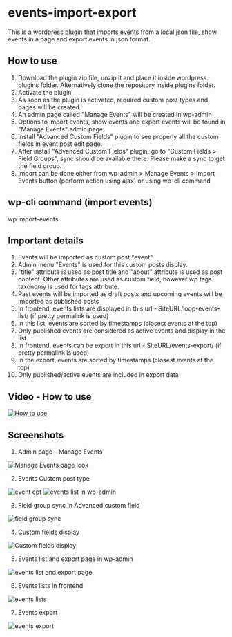 # events-import-export

This is a wordpress plugin that imports events from a local json file, show events in a page and export events in json format.

## How to use

1. Download the plugin zip file, unzip it and place it inside wordpress plugins folder. Alternatively clone the repository inside plugins folder.
2. Activate the plugin
3. As soon as the plugin is activated, required custom post types and pages will be created.
4. An admin page called "Manage Events" will be created in wp-admin
5. Options to import events, show events and export events will be found in "Manage Events" admin page.
6. Install "Advanced Custom Fields" plugin to see properly all the custom fields in event post edit page.
7. After install "Advanced Custom Fields" plugin, go to "Custom Fields > Field Groups", sync should be available there. Please make a sync to get the field group.
8. Import can be done either from wp-admin > Manage Events > Import Events button (perform action using ajax) or using wp-cli command

## wp-cli command (import events)
wp import-events

## Important details

1. Events will be imported as custom post "event".
2. Admin menu "Events" is used for this custom posts display.
3. "title" attribute is used as post title and "about" attribute is used as post content. Other attributes are used as custom field, however wp tags taxonomy is used for tags attribute. 
4. Past events will be imported as draft posts and upcoming events will be imported as published posts
5. In frontend, events lists are displayed in this url - SiteURL/loop-events-list/ (if pretty permalink is used)
6. In this list, events are sorted by timestamps (closest events at the top)
7. Only published events are considered as active events and display in the list
8. In frontend, events can be export in this url - SiteURL/events-export/ (if pretty permalink is used)
9. In the export, events are sorted by timestamps (closest events at the top)
10. Only published/active events are included in export data

## Video - How to use

[![How to use](https://i.ytimg.com/vi/mvD-GTe72eo/maxresdefault.jpg)](https://www.youtube.com/watch?v=mvD-GTe72eo)

## Screenshots

1. Admin page -  Manage Events

![Manage Events page look](http://i.imgur.com/oaGqMAu.png)

2. Events Custom post type

![event cpt](http://i.imgur.com/0ggfXAL.png)
![events list in wp-admin](http://i.imgur.com/XozrL8b.png)

3. Field group sync in Advanced custom field

![field group sync](https://i.imgur.com/ebwEhZc.jpg)

4. Custom fields display

![Custom fields display](http://i.imgur.com/eQyNQpd.png)

5. Events list and export page in wp-admin

![events list and export page](http://i.imgur.com/TumFujL.png)

6. Events lists in frontend

![events lists](https://i.imgur.com/Cu8LY0f.jpg)

7. Events export

![events export](http://i.imgur.com/UkHWcuk.png)